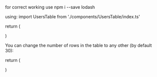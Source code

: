 for correct working use
npm i --save lodash

using:
import UsersTable from './components/UsersTable/index.ts'

return (
      <div>
        <UsersTable data={state}/>
      </div>
)

You can change the number of rows in the table to any other (by default 30):

return (
      <div>
        <UsersTable data={state} countRowsDefault={70}/>
      </div>
)